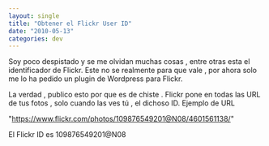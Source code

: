 ```yaml
---
layout: single
title: "Obtener el Flickr User ID"
date: "2010-05-13"
categories: dev
---
```


Soy poco despistado y se me olvidan muchas cosas , entre otras esta el identificador de Flickr. Este no se realmente para que vale , por ahora solo me lo ha pedido un plugin de Wordpress para Flickr.

La verdad , publico esto por que es de chiste . Flickr pone en todas las URL de tus fotos , solo cuando las ves tú , el dichoso ID. Ejemplo de URL

"https://www.flickr.com/photos/109876549201@N08/4601561138/"

El Flickr ID es 109876549201@N08
